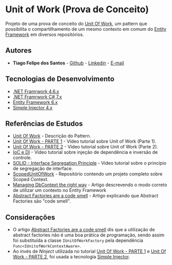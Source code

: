 # Unit of Work (Prova de Conceito)

Projeto de uma prova de conceito do [Unit Of Work][ref-1], um pattern que possibilita o compartilhamento de um mesmo contexto em comum do [Entity Framework][tec-3] em diversos repositórios.

## Autores

* **Tiago Felipe dos Santos** - [Github](https://github.com/taigosantos) - [Linkedin](https://www.linkedin.com/in/tiago-santos-36b25341/) - [E-mail](taigobrasil@gmail.com)

## Tecnologias de Desenvolvimento

[tec-1]: https://github.com/dotnet
[tec-2]: https://github.com/dotnet/csharplang
[tec-3]: https://github.com/aspnet/EntityFramework6
[tec-4]: https://simpleinjector.org

* [.NET Framrwork 4.6.x][tec-1]
* [.NET Framrwork C# 7.x][tec-2]
* [Entity Framework 6.x][tec-3]
* [Simple Injector 4.x][tec-4]


## Referências de Estudos

[ref-1]: https://martinfowler.com/eaaCatalog/unitOfWork.html
[ref-2]: https://www.youtube.com/watch?v=4nqL31Qti_M
[ref-3]: https://www.youtube.com/watch?v=SRIiWg_yY4I&t=973s
[ref-4]: https://www.youtube.com/watch?v=Da_bGoUlITQ
[ref-5]: https://www.youtube.com/watch?v=08mLfQHlbik
[ref-6]: https://github.com/DenisBiondic/ScopedUnitOfWork
[ref-7]: http://mehdi.me/ambient-dbcontext-in-ef6
[ref-8]: https://www.cuttingedge.it/blogs/steven/pivot/entry.php?id=100

* [Unit Of Work][ref-1] - Descrição do Pattern.
* [Unit Of Work - PARTE 1][ref-2] - Vídeo tutorial sobre Unit of Work (Parte 1).
* [Unit Of Work - PARTE 2][ref-3] - Vídeo tutorial sobre Unit of Work (Parte 2).
* [IoC e DI][ref-4] - Vídeo tutorial sobre injeção de dependência e inversão de controle.
* [SOLID - Interface Segregation Principle][ref-5] - Vídeo tutorial sobre o princípio de segregação de interface.
* [ScopedUnitOfWork][ref-6] - Repositório contendo um projeto completo sobre Scoped Context.
* [Managing DbContext the right way][ref-7] - Artigo descrevendo o modo correto de utilizar um contexto no Entity Framework
* [Abstract Factories are a code smell][ref-8] - Artigo explicando que Abstract Factories são "code smell".


## Considerações

* O artigo [Abstract Factories are a code smell][ref-1] dis que a utilização de abstract factories não é uma boa prática de programação, sendo assim foi substituída a classe `IUnitOfWorkFactory` pela dependência `Func<IUnitofWorkContextAware>`.
* Ao invés de _Ninject_ utilizada no tutorial [Unit Of Work - PARTE 1][ref-2] e [Unit Of Work - PARTE 2][ref-3], foi usada a tecnologia [Simple Injector][tec-4].
